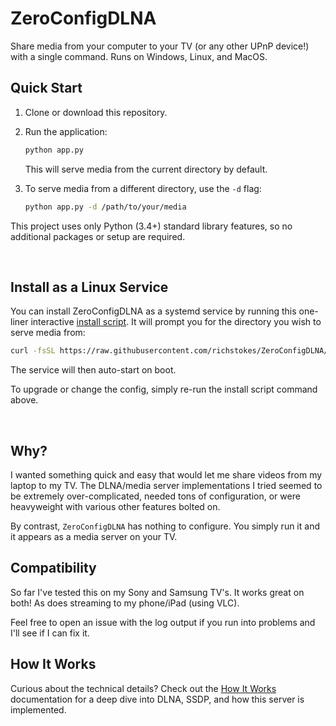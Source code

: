 # ZeroConfigDLNA

Share media from your computer to your TV (or any other UPnP device!) with a single command. Runs on Windows, Linux, and MacOS.  

## Quick Start

1. Clone or download this repository.
2. Run the application:
   ```bash
   python app.py
   ```
   This will serve media from the current directory by default.

3. To serve media from a different directory, use the `-d` flag:
   ```bash
   python app.py -d /path/to/your/media
   ```

This project uses only Python (3.4+) standard library features, so no additional packages or setup are required.

&nbsp;


## Install as a Linux Service
You can install ZeroConfigDLNA as a systemd service by running this one-liner interactive [install script](https://github.com/richstokes/ZeroConfigDLNA/blob/main/linux_install.sh). It will prompt you for the directory you wish to serve media from:
```bash
curl -fsSL https://raw.githubusercontent.com/richstokes/ZeroConfigDLNA/refs/heads/main/linux_install.sh -o /tmp/install.sh && sudo bash /tmp/install.sh && rm /tmp/install.sh
```

The service will then auto-start on boot.  

To upgrade or change the config, simply re-run the install script command above.  

&nbsp;

## Why?

I wanted something quick and easy that would let me share videos from my laptop to my TV. The DLNA/media server implementations I tried seemed to be extremely over-complicated, needed tons of configuration, or were heavyweight with various other features bolted on.

By contrast, `ZeroConfigDLNA` has nothing to configure. You simply run it and it appears as a media server on your TV.


## Compatibility

So far I've tested this on my Sony and Samsung TV's. It works great on both! As does streaming to my phone/iPad (using VLC).

Feel free to open an issue with the log output if you run into problems and I'll see if I can fix it.

## How It Works

Curious about the technical details? Check out the [How It Works](how_it_works.md) documentation for a deep dive into DLNA, SSDP, and how this server is implemented.